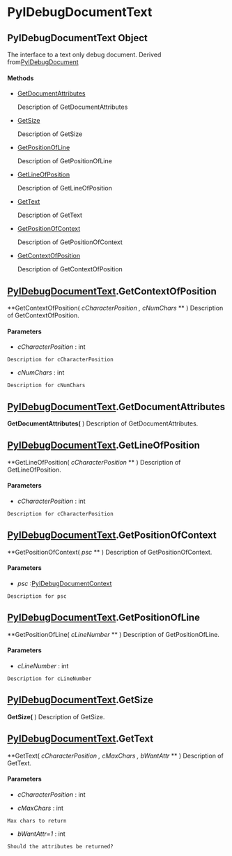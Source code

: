 # PyIDebugDocumentText

## PyIDebugDocumentText Object

The interface to a text only debug document\. Derived from[PyIDebugDocument](#pyidebugdocument)

#### Methods


  - [GetDocumentAttributes](PyIDebugDocumentText.md#pyidebugdocumenttextgetdocumentattributes)

    Description of GetDocumentAttributes&nbsp;

  - [GetSize](PyIDebugDocumentText.md#pyidebugdocumenttextgetsize)

    Description of GetSize&nbsp;

  - [GetPositionOfLine](PyIDebugDocumentText.md#pyidebugdocumenttextgetpositionofline)

    Description of GetPositionOfLine&nbsp;

  - [GetLineOfPosition](PyIDebugDocumentText.md#pyidebugdocumenttextgetlineofposition)

    Description of GetLineOfPosition&nbsp;

  - [GetText](PyIDebugDocumentText.md#pyidebugdocumenttextgettext)

    Description of GetText&nbsp;

  - [GetPositionOfContext](PyIDebugDocumentText.md#pyidebugdocumenttextgetpositionofcontext)

    Description of GetPositionOfContext&nbsp;

  - [GetContextOfPosition](PyIDebugDocumentText.md#pyidebugdocumenttextgetcontextofposition)

    Description of GetContextOfPosition&nbsp;

## [PyIDebugDocumentText](#pyidebugdocumenttext)\.GetContextOfPosition

 **GetContextOfPosition\( *cCharacterPosition*  *, cNumChars* ** \)
Description of GetContextOfPosition\.

#### Parameters


  -  *cCharacterPosition* : int

    Description for cCharacterPosition

  -  *cNumChars* : int

    Description for cNumChars

## [PyIDebugDocumentText](#pyidebugdocumenttext)\.GetDocumentAttributes

 **GetDocumentAttributes\(** \)
Description of GetDocumentAttributes\.

## [PyIDebugDocumentText](#pyidebugdocumenttext)\.GetLineOfPosition

 **GetLineOfPosition\( *cCharacterPosition* ** \)
Description of GetLineOfPosition\.

#### Parameters


  -  *cCharacterPosition* : int

    Description for cCharacterPosition

## [PyIDebugDocumentText](#pyidebugdocumenttext)\.GetPositionOfContext

 **GetPositionOfContext\( *psc* ** \)
Description of GetPositionOfContext\.

#### Parameters


  -  *psc* :[PyIDebugDocumentContext](#pyidebugdocumentcontext)

    Description for psc

## [PyIDebugDocumentText](#pyidebugdocumenttext)\.GetPositionOfLine

 **GetPositionOfLine\( *cLineNumber* ** \)
Description of GetPositionOfLine\.

#### Parameters


  -  *cLineNumber* : int

    Description for cLineNumber

## [PyIDebugDocumentText](#pyidebugdocumenttext)\.GetSize

 **GetSize\(** \)
Description of GetSize\.

## [PyIDebugDocumentText](#pyidebugdocumenttext)\.GetText

 **GetText\( *cCharacterPosition*  *, cMaxChars*  *, bWantAttr* ** \)
Description of GetText\.

#### Parameters


  -  *cCharacterPosition* : int

    

  -  *cMaxChars* : int

    Max chars to return

  -  *bWantAttr\=1* : int

    Should the attributes be returned?